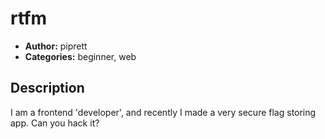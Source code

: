 # rtfm

- **Author:** piprett
- **Categories:** beginner, web

## Description

I am a frontend 'developer', and recently I made a very secure flag storing app. Can you hack it?